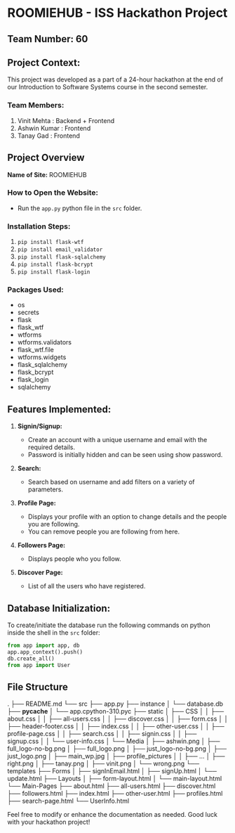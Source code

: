 # ROOMIEHUB - ISS Hackathon Project

## Team Number: 60

## Project Context:

This project was developed as a part of a 24-hour hackathon at the end of our Introduction to Software Systems course in the second semester.

### Team Members:

1. Vinit Mehta : Backend + Frontend
2. Ashwin Kumar : Frontend
3. Tanay Gad : Frontend

## Project Overview

**Name of Site:** ROOMIEHUB

### How to Open the Website:
- Run the `app.py` python file in the `src` folder.

### Installation Steps:
1. `pip install flask-wtf`
2. `pip install email_validator`
3. `pip install flask-sqlalchemy`
4. `pip install flask-bcrypt`
5. `pip install flask-login`

### Packages Used:
- os
- secrets
- flask
- flask_wtf
- wtforms
- wtforms.validators
- flask_wtf.file
- wtforms.widgets
- flask_sqlalchemy
- flask_bcrypt
- flask_login
- sqlalchemy

## Features Implemented:

1. **Signin/Signup:**
   - Create an account with a unique username and email with the required details.
   - Password is initially hidden and can be seen using show password.

2. **Search:**
   - Search based on username and add filters on a variety of parameters.

3. **Profile Page:**
   - Displays your profile with an option to change details and the people you are following.
   - You can remove people you are following from here.

4. **Followers Page:**
   - Displays people who you follow.

5. **Discover Page:**
   - List of all the users who have registered.

## Database Initialization:

To create/initiate the database run the following commands on python inside the shell in the `src` folder:
```python
from app import app, db
app.app_context().push()
db.create_all()
from app import User
```

## File Structure

.
├── README.md
└── src
    ├── app.py
    ├── instance
    │   └── database.db
    ├── __pycache__
    │   └── app.cpython-310.pyc
    ├── static
    │   ├── CSS
    │   │   ├── about.css
    │   │   ├── all-users.css
    │   │   ├── discover.css
    │   │   ├── form.css
    │   │   ├── header-footer.css
    │   │   ├── index.css
    │   │   ├── other-user.css
    │   │   ├── profile-page.css
    │   │   ├── search.css
    │   │   ├── signin.css
    │   │   ├── signup.css
    │   │   └── user-info.css
    │   └── Media
    │       ├── ashwin.png
    │       ├── full_logo-no-bg.png
    │       ├── full_logo.png
    │       ├── just_logo-no-bg.png
    │       ├── just_logo.png
    │       ├── main_wp.jpg
    │       ├── profile_pictures
    │       │   ├── ...
    │       ├── right.png
    │       ├── tanay.png
    │       ├── vinit.png
    │       └── wrong.png
    └── templates
        ├── Forms
        │   ├── signInEmail.html
        │   ├── signUp.html
        │   └── update.html
        ├── Layouts
        │   ├── form-layout.html
        │   └── main-layout.html
        └── Main-Pages
            ├── about.html
            ├── all-users.html
            ├── discover.html
            ├── followers.html
            ├── index.html
            ├── other-user.html
            ├── profiles.html
            ├── search-page.html
            └── UserInfo.html

Feel free to modify or enhance the documentation as needed. Good luck with your hackathon project!